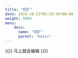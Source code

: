 ```yaml
---
title: "挖矿"
date: 2019-10-21T05:29:59+08:00
weight: 9999
menu:
    docs:
      name: "挖矿"
      parent: "basic"
---
```



{{<adm type="tip" title="提醒" >}}
马上就会编辑
{{</adm >}}